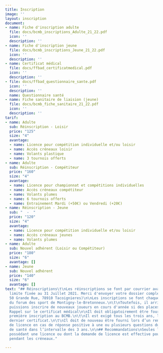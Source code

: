 ```yaml
---
title: Inscription
image: ''
layout: inscription
document:
- name: Fiche d'inscription adulte
  file: docs/bcmb_inscriptions_Adulte_21_22.pdf
  icon: ''
  description: ''
- name: Fiche d'inscription jeune
  file: docs/bcmb_inscriptions_Jeune_21_22.pdf
  icon: ''
  description: ''
- name: Certificat médical
  file: docs/ffbad_certificatmedical.pdf
  icon: ''
  description: ''
- file: docs/ffbad_questionnaire_sante.pdf
  icon: ''
  description: ''
  name: Questionnaire santé
- name: Fiche sanitaire de liaision (jeune)
  file: docs/bcmb_fiche_sanitaire_21_22.pdf
  icon: ''
  description: ''
tarif:
- name: Adulte
  sub: Réinscription - Loisir
  price: "125"
  size: "4"
  avantage:
  - name: Licence pour compétition individuelle et/ou loisir
  - name: Accès créneaux loisir
  - name: Volants plastique
  - name: 3 tournois offerts
- name: Adulte
  sub: Réinscription - Compétiteur
  price: "160"
  size: "4"
  avantage:
  - name: Licence pour championnat et compétitions individuelles
  - name: Accès créneaux compétiteur
  - name: Volants plumes
  - name: 6 tournois offerts
  - name: Entrainement Mardi (+50€) ou Vendredi (+20€)
- name: Réinscription - Jeune
  sub: "  -  "
  price: "120"
  size: "4"
  avantage:
  - name: Licence pour compétition individuelle et/ou loisir
  - name: Accès créneaux jeunes
  - name: Volants plumes
- name: Adulte
  sub: Nouvel adhérent (Loisir ou Compétiteur)
  price: "180"
  size: "6"
  avantage: []
- name: Jeune
  sub: Nouvel adhérent
  price: "140"
  size: "6"
  avantage: []
text: "## Réinscriptions\t\nLes réinscriptions se font par courrier avant la date
  limite fixée au 31 Juillet 2021. Merci d'envoyer votre dossier complet à Christine
  50 Grande Rue, 78910 Tacoignieres)\n\nLes inscriptions se font chaque année lors
  du forum des sport de Montigny-le-Bretonneux.\n\t\nToutefois, il arrive que nous
  puissions inscrire de nouveaux joueurs en cours d'année si des places se libèrent.\n\n##
  Rappel sur le certificat médical\n\nIl doit obligatoirement être fourni pour une
  première inscription au BCMB.\n\t\nIl est exigé tous les trois ans, la date de votre
  dernier certificat.\n\t\nIl doit de nouveau être fourni lors d’un renouvellement
  de licence en cas de réponse positive à une ou plusieurs questions du questionnaire
  de santé dans l’intervalle des 3 ans.\n\n## Recommandations\nSeules les personnes
  possédant une licence ou dont la demande de licence est effective pourront jouer
  pendant les créneaux."

---
```

